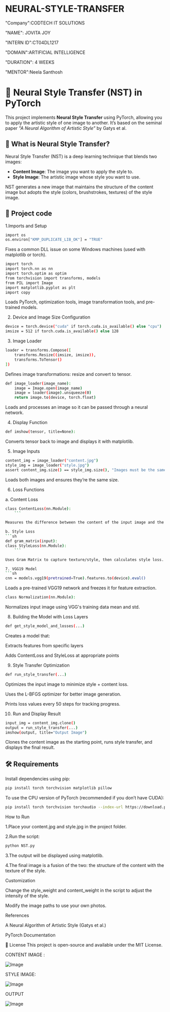 # NEURAL-STYLE-TRANSFER
"Company":CODTECH IT SOLUTIONS

"NAME": JOVITA JOY

"INTERN ID":CT04DL1217

"DOMAIN":ARTIFICIAL INTELLIGENCE

"DURATION": 4 WEEKS

"MENTOR":Neela Santhosh


# 🎨 Neural Style Transfer (NST) in PyTorch

This project implements **Neural Style Transfer** using PyTorch, allowing you to apply the artistic style of one image to another. It’s based on the seminal paper *"A Neural Algorithm of Artistic Style"* by Gatys et al.



## 🧠 What is Neural Style Transfer?

Neural Style Transfer (NST) is a deep learning technique that blends two images:
- **Content Image**: The image you want to apply the style to.
- **Style Image**: The artistic image whose style you want to use.

NST generates a new image that maintains the structure of the content image but adopts the style (colors, brushstrokes, textures) of the style image.



## 📁 Project code

1.Imports and Setup
```sh
import os
os.environ["KMP_DUPLICATE_LIB_OK"] = "TRUE"
```
Fixes a common DLL issue on some Windows machines (used with matplotlib or torch).
```sh
import torch
import torch.nn as nn
import torch.optim as optim
from torchvision import transforms, models
from PIL import Image
import matplotlib.pyplot as plt
import copy
```
Loads PyTorch, optimization tools, image transformation tools, and pre-trained models.

2. Device and Image Size Configuration
```sh
device = torch.device("cuda" if torch.cuda.is_available() else "cpu")
imsize = 512 if torch.cuda.is_available() else 128
```
3. Image Loader
```sh
loader = transforms.Compose([
    transforms.Resize((imsize, imsize)),
    transforms.ToTensor()
])
```
Defines image transformations: resize and convert to tensor.
```sh
def image_loader(image_name):
    image = Image.open(image_name)
    image = loader(image).unsqueeze(0)
    return image.to(device, torch.float)
```
Loads and processes an image so it can be passed through a neural network.

4. Display Function
```sh
def imshow(tensor, title=None):
```
Converts tensor back to image and displays it with matplotlib.

5. Image Inputs
```sh
content_img = image_loader("content.jpg")
style_img = image_loader("style.jpg")
assert content_img.size() == style_img.size(), "Images must be the same size"
```
Loads both images and ensures they’re the same size.

6. Loss Functions

a. Content Loss
```sh
class ContentLoss(nn.Module):
    ```

Measures the difference between the content of the input image and the content image.

b. Style Loss
```sh
def gram_matrix(input): 
class StyleLoss(nn.Module):
    ```

Uses Gram Matrix to capture texture/style, then calculates style loss.

7. VGG19 Model
```sh
cnn = models.vgg19(pretrained=True).features.to(device).eval()
```
Loads a pre-trained VGG19 network and freezes it for feature extraction.

```sh
class Normalization(nn.Module): 
```
Normalizes input image using VGG's training data mean and std.

8. Building the Model with Loss Layers
```sh
def get_style_model_and_losses(...)
```
Creates a model that:

Extracts features from specific layers

Adds ContentLoss and StyleLoss at appropriate points

9. Style Transfer Optimization
```sh
def run_style_transfer(...)
```
Optimizes the input image to minimize style + content loss.

Uses the L-BFGS optimizer for better image generation.

Prints loss values every 50 steps for tracking progress.

10. Run and Display Result
```sh
input_img = content_img.clone()
output = run_style_transfer(...)
imshow(output, title="Output Image")
```
Clones the content image as the starting point, runs style transfer, and displays the final result.

## 🛠️ Requirements

Install dependencies using pip:
```sh
pip install torch torchvision matplotlib pillow
```
To use the CPU version of PyTorch (recommended if you don’t have CUDA):
```sh
pip install torch torchvision torchaudio --index-url https://download.pytorch.org/whl/cpu
```
How to Run

1.Place your content.jpg and style.jpg in the project folder.

2.Run the script:
```sh
python NST.py
```
3.The output will be displayed using matplotlib.

4.The final image is a fusion of the two: the structure of the content with the texture of the style.

Customization

Change the style_weight and content_weight in the script to adjust the intensity of the style.

Modify the image paths to use your own photos.

References

A Neural Algorithm of Artistic Style (Gatys et al.)

PyTorch Documentation

📄 License
This project is open-source and available under the MIT License.

CONTENT IMAGE :

![Image](https://github.com/user-attachments/assets/95851ad3-0e27-4931-8342-b0c266729bb5)

STYLE IMAGE:

![Image](https://github.com/user-attachments/assets/8c16d7a5-9694-4ec7-8ca2-fb33c5412c3f)

OUTPUT

![Image](https://github.com/user-attachments/assets/99269b50-4d91-4e87-b152-2ede0f9aafa3)


